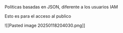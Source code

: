 
Políticas basadas en JSON, diferente a los usuarios IAM

Esto es para el acceso al publico 

![[Pasted image 20250118204030.png]]